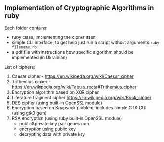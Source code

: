 ## Implementation of Cryptographic Algorithms in ruby

Each folder contains:
- ruby class, implementing the cipher itself
- simple CLI interface, to get help just run a script without arguments `ruby filename.rb`
- a pdf file with instructions how specific algorithm should be implemented (in Ukrainian)

List of ciphers:
1. Caesar cipher - https://en.wikipedia.org/wiki/Caesar_cipher
2. Trithemius cipher - https://en.wikipedia.org/wiki/Tabula_recta#Trithemius_cipher
3. Encryption algorithm based on XOR cipher
4. Literature fragment cipher https://en.wikipedia.org/wiki/Book_cipher
5. DES cipher (using built-in OpenSSL module) 
6. Encryption based on Knapsack problem, includes simple GTK GUI (using gtk3 gem)
7. RSA encryption (using ruby built-in OpenSSL module)
   - public&private key pair generation
   - encryption using public key
   - decrypting data with private key


